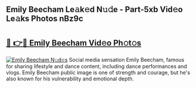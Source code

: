 ## Emily Beecham Le𝚊k𝚎d N𝚞𝚍e - Part-5xb Vid𝚎o Le𝚊ks Photos nBz9c

# <h2><a href="http://fbdwvq.evod.top/?m=Emily+Beecham">🔗 👉🔴 Emily Beecham Vid𝚎o Ph𝚘t𝚘s</a></h2>

[![Emily Beecham N𝚞d𝚎s](https://i.imgur.com/8V9OHl7.gif)](http://fbdwvq.evod.top/?m=Emily+Beecham)
Social media sensation Emily Beecham, famous for sharing lifestyle and dance content, including dance performances and vlogs. Emily Beecham public image is one of strength and courage, but he's also known for his vulnerability and emotional depth. 
